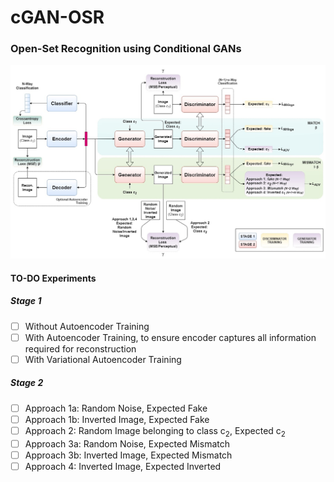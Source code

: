# cGAN-OSR
### Open-Set Recognition using Conditional GANs
![cGAN-OSR](draw/cGAN-OSR.jpg?raw=true "cGAN-OSR")


#### TO-DO Experiments
##### Stage 1
- [ ] Without Autoencoder Training
- [ ] With Autoencoder Training, to ensure encoder captures all information required for reconstruction
- [ ] With Variational Autoencoder Training

##### Stage 2
- [ ] Approach 1a: Random Noise, Expected Fake
- [ ] Approach 1b: Inverted Image, Expected Fake
- [ ] Approach 2: Random Image belonging to class c<sub>2</sub>, Expected c<sub>2</sub>
- [ ] Approach 3a: Random Noise, Expected Mismatch
- [ ] Approach 3b: Inverted Image, Expected Mismatch
- [ ] Approach 4: Inverted Image, Expected Inverted
